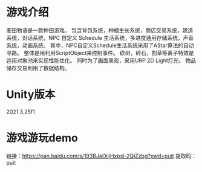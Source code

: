 # 游戏介绍
麦田物语是一款种田游戏。
包含背包系统，种植生长系统，商店交易系统，建造系统，对话系统，NPC 自定义 Schedule 生活系统，多进度通用存储系统，声音系统，动画系统。
其中，NPC自定义Schedule生活系统采用了AStar算法的自动寻路。
整体是用利用ScriptObject来控制事件。
砍树，碎石，割草等离子特效是运用对象池来实现性能优化。
同时为了画面美观，采用URP 2D Light灯光。
物品储存交易利用了数据结构。

# Unity版本
2021.3.25f1

# 游戏游玩demo
链接：https://pan.baidu.com/s/193BJaOiijHxpsl-2QjZzbg?pwd=puit 
提取码：puit 

